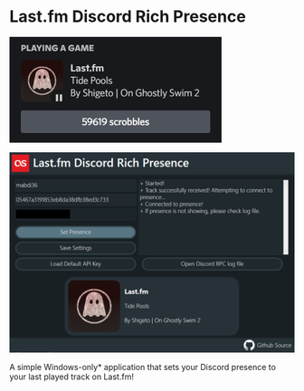﻿# Last.fm Discord Rich Presence

![Presence](\Screenshots\Presence.png) 

![Program](\Screenshots\Program.png)

A simple Windows-only* application that sets your Discord presence to your last played track on Last.fm!